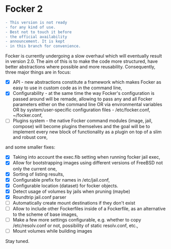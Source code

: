 # Focker 2

```diff
- This version is not ready
- for any kind of use.
- Best not to touch it before
- the official availability
- announcement. It is kept
- in this branch for convenience.
```

Focker is currently undergoing a slow overhaul which will eventually result
in version 2.0. The aim of this is to make the code more structured, have
better abstractions where possible and more reusability. Consequently, three major things are in focus:

- [X] API - new abstractions constitute a framework which makes Focker as easy to use in custom code as in the command line,
- [X] Configurability - at the same time the way Focker's configuration is passed around will be remade, allowing to pass any and all Focker parameters either on the command line OR via environmental variables OR by system/user-specific configuration files - /etc/focker.conf, ~/focker.conf,
- [ ] Plugins system - the native Focker command modules (image, jail, compose) will become plugins themselves and the goal will be to implement every new block of functionality as a plugin on top of a slim and robust core,

and some smaller fixes:

- [X] Taking into account the exec.fib setting when running focker jail exec,
- [X] Allow for bootstrapping images using different versions of FreeBSD not only the current one,
- [X] Sorting of listing results,
- [X] Configurable prefix for names in /etc/jail.conf,
- [X] Configurable location (dataset) for focker objects.
- [X] Detect usage of volumes by jails when pruning (maybe)
- [X] Roundtrip jail.conf parser
- [ ] Automatically create mount destinations if they don't exist
- [ ] Allow to include other Fockerfiles inside of a Fockerfile, as an alternative to the scheme of base images,
- [ ] Make a few more settings configurable, e.g. whether to copy /etc/resolv.conf or not, possibility of static resolv.conf, etc.,
- [ ] Mount volumes while building images

Stay tuned.
